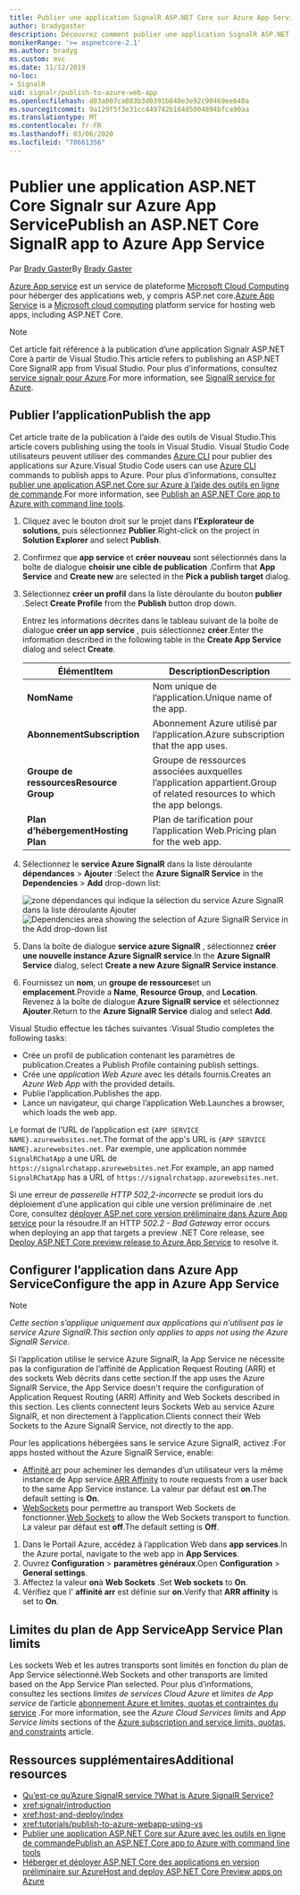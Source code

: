```yaml
---
title: Publier une application SignalR ASP.NET Core sur Azure App Service
author: bradygaster
description: Découvrez comment publier une application SignalR ASP.NET Core sur Azure App Service.
monikerRange: '>= aspnetcore-2.1'
ms.author: bradyg
ms.custom: mvc
ms.date: 11/12/2019
no-loc:
- SignalR
uid: signalr/publish-to-azure-web-app
ms.openlocfilehash: d03a007ca883b3d0391b848e3e92c90469ee640a
ms.sourcegitcommit: 9a129f5f3e31cc449742b164d5004894bfca90aa
ms.translationtype: MT
ms.contentlocale: fr-FR
ms.lasthandoff: 03/06/2020
ms.locfileid: "78661356"
---
```

# <a name="publish-an-aspnet-core-signalr-app-to-azure-app-service"></a><span data-ttu-id="6fab7-103">Publier une application ASP.NET Core Signalr sur Azure App Service</span><span class="sxs-lookup"><span data-stu-id="6fab7-103">Publish an ASP.NET Core SignalR app to Azure App Service</span></span>

<span data-ttu-id="6fab7-104">Par [Brady Gaster](https://twitter.com/bradygaster)</span><span class="sxs-lookup"><span data-stu-id="6fab7-104">By [Brady Gaster](https://twitter.com/bradygaster)</span></span>

<span data-ttu-id="6fab7-105">[Azure App service](/azure/app-service/app-service-web-overview) est un service de plateforme [Microsoft Cloud Computing](https://azure.microsoft.com/) pour héberger des applications web, y compris ASP.net core.</span><span class="sxs-lookup"><span data-stu-id="6fab7-105">[Azure App Service](/azure/app-service/app-service-web-overview) is a [Microsoft cloud computing](https://azure.microsoft.com/) platform service for hosting web apps, including ASP.NET Core.</span></span>

> [!NOTE]
> <span data-ttu-id="6fab7-106">Cet article fait référence à la publication d’une application Signalr ASP.NET Core à partir de Visual Studio.</span><span class="sxs-lookup"><span data-stu-id="6fab7-106">This article refers to publishing an ASP.NET Core SignalR app from Visual Studio.</span></span> <span data-ttu-id="6fab7-107">Pour plus d’informations, consultez [service signalr pour Azure](https://azure.microsoft.com/services/signalr-service).</span><span class="sxs-lookup"><span data-stu-id="6fab7-107">For more information, see [SignalR service for Azure](https://azure.microsoft.com/services/signalr-service).</span></span>

## <a name="publish-the-app"></a><span data-ttu-id="6fab7-108">Publier l’application</span><span class="sxs-lookup"><span data-stu-id="6fab7-108">Publish the app</span></span>

<span data-ttu-id="6fab7-109">Cet article traite de la publication à l’aide des outils de Visual Studio.</span><span class="sxs-lookup"><span data-stu-id="6fab7-109">This article covers publishing using the tools in Visual Studio.</span></span> <span data-ttu-id="6fab7-110">Visual Studio Code utilisateurs peuvent utiliser des commandes [Azure CLI](/cli/azure) pour publier des applications sur Azure.</span><span class="sxs-lookup"><span data-stu-id="6fab7-110">Visual Studio Code users can use [Azure CLI](/cli/azure) commands to publish apps to Azure.</span></span> <span data-ttu-id="6fab7-111">Pour plus d’informations, consultez [publier une application ASP.net Core sur Azure à l’aide des outils en ligne de commande](/azure/app-service/app-service-web-get-started-dotnet).</span><span class="sxs-lookup"><span data-stu-id="6fab7-111">For more information, see [Publish an ASP.NET Core app to Azure with command line tools](/azure/app-service/app-service-web-get-started-dotnet).</span></span>

1. <span data-ttu-id="6fab7-112">Cliquez avec le bouton droit sur le projet dans **l’Explorateur de solutions**, puis sélectionnez **Publier**.</span><span class="sxs-lookup"><span data-stu-id="6fab7-112">Right-click on the project in **Solution Explorer** and select **Publish**.</span></span>

1. <span data-ttu-id="6fab7-113">Confirmez que **app service** et **créer nouveau** sont sélectionnés dans la boîte de dialogue **choisir une cible de publication** .</span><span class="sxs-lookup"><span data-stu-id="6fab7-113">Confirm that **App Service** and **Create new** are selected in the **Pick a publish target** dialog.</span></span>

1. <span data-ttu-id="6fab7-114">Sélectionnez **créer un profil** dans la liste déroulante du bouton **publier** .</span><span class="sxs-lookup"><span data-stu-id="6fab7-114">Select **Create Profile** from the **Publish** button drop down.</span></span>

   <span data-ttu-id="6fab7-115">Entrez les informations décrites dans le tableau suivant de la boîte de dialogue **créer un app service** , puis sélectionnez **créer**.</span><span class="sxs-lookup"><span data-stu-id="6fab7-115">Enter the information described in the following table in the **Create App Service** dialog and select **Create**.</span></span>

   | <span data-ttu-id="6fab7-116">Élément</span><span class="sxs-lookup"><span data-stu-id="6fab7-116">Item</span></span>               | <span data-ttu-id="6fab7-117">Description</span><span class="sxs-lookup"><span data-stu-id="6fab7-117">Description</span></span> |
   | ------------------ | ----------- |
   | <span data-ttu-id="6fab7-118">**Nom**</span><span class="sxs-lookup"><span data-stu-id="6fab7-118">**Name**</span></span>           | <span data-ttu-id="6fab7-119">Nom unique de l’application.</span><span class="sxs-lookup"><span data-stu-id="6fab7-119">Unique name of the app.</span></span> |
   | <span data-ttu-id="6fab7-120">**Abonnement**</span><span class="sxs-lookup"><span data-stu-id="6fab7-120">**Subscription**</span></span>   | <span data-ttu-id="6fab7-121">Abonnement Azure utilisé par l’application.</span><span class="sxs-lookup"><span data-stu-id="6fab7-121">Azure subscription that the app uses.</span></span> |
   | <span data-ttu-id="6fab7-122">**Groupe de ressources**</span><span class="sxs-lookup"><span data-stu-id="6fab7-122">**Resource Group**</span></span> | <span data-ttu-id="6fab7-123">Groupe de ressources associées auxquelles l’application appartient.</span><span class="sxs-lookup"><span data-stu-id="6fab7-123">Group of related resources to which the app belongs.</span></span> |
   | <span data-ttu-id="6fab7-124">**Plan d’hébergement**</span><span class="sxs-lookup"><span data-stu-id="6fab7-124">**Hosting Plan**</span></span>   | <span data-ttu-id="6fab7-125">Plan de tarification pour l’application Web.</span><span class="sxs-lookup"><span data-stu-id="6fab7-125">Pricing plan for the web app.</span></span> |

1. <span data-ttu-id="6fab7-126">Sélectionnez le **service Azure SignalR** dans la liste déroulante **dépendances** > **Ajouter** :</span><span class="sxs-lookup"><span data-stu-id="6fab7-126">Select the **Azure SignalR Service** in the **Dependencies** > **Add** drop-down list:</span></span>

   <span data-ttu-id="6fab7-127">![zone dépendances qui indique la sélection du service Azure SignalR dans la liste déroulante Ajouter](publish-to-azure-web-app/_static/signalr-service-dependency.png)</span><span class="sxs-lookup"><span data-stu-id="6fab7-127">![Dependencies area showing the selection of Azure SignalR Service in the Add drop-down list](publish-to-azure-web-app/_static/signalr-service-dependency.png)</span></span>

1. <span data-ttu-id="6fab7-128">Dans la boîte de dialogue **service azure SignalR** , sélectionnez **créer une nouvelle instance Azure SignalR service**.</span><span class="sxs-lookup"><span data-stu-id="6fab7-128">In the **Azure SignalR Service** dialog, select **Create a new Azure SignalR Service instance**.</span></span>

1. <span data-ttu-id="6fab7-129">Fournissez un **nom**, un **groupe de ressources**et un **emplacement**.</span><span class="sxs-lookup"><span data-stu-id="6fab7-129">Provide a **Name**, **Resource Group**, and **Location**.</span></span> <span data-ttu-id="6fab7-130">Revenez à la boîte de dialogue **Azure SignalR service** et sélectionnez **Ajouter**.</span><span class="sxs-lookup"><span data-stu-id="6fab7-130">Return to the **Azure SignalR Service** dialog and select **Add**.</span></span>

<span data-ttu-id="6fab7-131">Visual Studio effectue les tâches suivantes :</span><span class="sxs-lookup"><span data-stu-id="6fab7-131">Visual Studio completes the following tasks:</span></span>

* <span data-ttu-id="6fab7-132">Crée un profil de publication contenant les paramètres de publication.</span><span class="sxs-lookup"><span data-stu-id="6fab7-132">Creates a Publish Profile containing publish settings.</span></span>
* <span data-ttu-id="6fab7-133">Crée une *application Web Azure* avec les détails fournis.</span><span class="sxs-lookup"><span data-stu-id="6fab7-133">Creates an *Azure Web App* with the provided details.</span></span>
* <span data-ttu-id="6fab7-134">Publie l’application.</span><span class="sxs-lookup"><span data-stu-id="6fab7-134">Publishes the app.</span></span>
* <span data-ttu-id="6fab7-135">Lance un navigateur, qui charge l’application Web.</span><span class="sxs-lookup"><span data-stu-id="6fab7-135">Launches a browser, which loads the web app.</span></span>

<span data-ttu-id="6fab7-136">Le format de l’URL de l’application est `{APP SERVICE NAME}.azurewebsites.net`.</span><span class="sxs-lookup"><span data-stu-id="6fab7-136">The format of the app's URL is `{APP SERVICE NAME}.azurewebsites.net`.</span></span> <span data-ttu-id="6fab7-137">Par exemple, une application nommée `SignalRChatApp` a une URL de `https://signalrchatapp.azurewebsites.net`.</span><span class="sxs-lookup"><span data-stu-id="6fab7-137">For example, an app named `SignalRChatApp` has a URL of `https://signalrchatapp.azurewebsites.net`.</span></span>

<span data-ttu-id="6fab7-138">Si une erreur de *passerelle HTTP 502,2-incorrecte* se produit lors du déploiement d’une application qui cible une version préliminaire de .net Core, consultez [déployer ASP.net core version préliminaire dans Azure App service](xref:host-and-deploy/azure-apps/index#deploy-aspnet-core-preview-release-to-azure-app-service) pour la résoudre.</span><span class="sxs-lookup"><span data-stu-id="6fab7-138">If an HTTP *502.2 - Bad Gateway* error occurs when deploying an app that targets a preview .NET Core release, see [Deploy ASP.NET Core preview release to Azure App Service](xref:host-and-deploy/azure-apps/index#deploy-aspnet-core-preview-release-to-azure-app-service) to resolve it.</span></span>

## <a name="configure-the-app-in-azure-app-service"></a><span data-ttu-id="6fab7-139">Configurer l’application dans Azure App Service</span><span class="sxs-lookup"><span data-stu-id="6fab7-139">Configure the app in Azure App Service</span></span>

> [!NOTE]
> <span data-ttu-id="6fab7-140">*Cette section s’applique uniquement aux applications qui n’utilisent pas le service Azure SignalR.*</span><span class="sxs-lookup"><span data-stu-id="6fab7-140">*This section only applies to apps not using the Azure SignalR Service.*</span></span>
>
> <span data-ttu-id="6fab7-141">Si l’application utilise le service Azure SignalR, la App Service ne nécessite pas la configuration de l’affinité de Application Request Routing (ARR) et des sockets Web décrits dans cette section.</span><span class="sxs-lookup"><span data-stu-id="6fab7-141">If the app uses the Azure SignalR Service, the App Service doesn't require the configuration of Application Request Routing (ARR) Affinity and Web Sockets described in this section.</span></span> <span data-ttu-id="6fab7-142">Les clients connectent leurs Sockets Web au service Azure SignalR, et non directement à l’application.</span><span class="sxs-lookup"><span data-stu-id="6fab7-142">Clients connect their Web Sockets to the Azure SignalR Service, not directly to the app.</span></span>

<span data-ttu-id="6fab7-143">Pour les applications hébergées sans le service Azure SignalR, activez :</span><span class="sxs-lookup"><span data-stu-id="6fab7-143">For apps hosted without the Azure SignalR Service, enable:</span></span>

* <span data-ttu-id="6fab7-144">[Affinité arr](https://azure.github.io/AppService/2016/05/16/Disable-Session-affinity-cookie-(ARR-cookie)-for-Azure-web-apps.html) pour acheminer les demandes d’un utilisateur vers la même instance de App service.</span><span class="sxs-lookup"><span data-stu-id="6fab7-144">[ARR Affinity](https://azure.github.io/AppService/2016/05/16/Disable-Session-affinity-cookie-(ARR-cookie)-for-Azure-web-apps.html) to route requests from a user back to the same App Service instance.</span></span> <span data-ttu-id="6fab7-145">La valeur par défaut est **on**.</span><span class="sxs-lookup"><span data-stu-id="6fab7-145">The default setting is **On**.</span></span>
* <span data-ttu-id="6fab7-146">[WebSockets](xref:fundamentals/websockets) pour permettre au transport Web Sockets de fonctionner.</span><span class="sxs-lookup"><span data-stu-id="6fab7-146">[Web Sockets](xref:fundamentals/websockets) to allow the Web Sockets transport to function.</span></span> <span data-ttu-id="6fab7-147">La valeur par défaut est **off**.</span><span class="sxs-lookup"><span data-stu-id="6fab7-147">The default setting is **Off**.</span></span>

1. <span data-ttu-id="6fab7-148">Dans le Portail Azure, accédez à l’application Web dans **app services**.</span><span class="sxs-lookup"><span data-stu-id="6fab7-148">In the Azure portal, navigate to the web app in **App Services**.</span></span>
1. <span data-ttu-id="6fab7-149">Ouvrez **Configuration** > **paramètres généraux**.</span><span class="sxs-lookup"><span data-stu-id="6fab7-149">Open **Configuration** > **General settings**.</span></span>
1. <span data-ttu-id="6fab7-150">Affectez la valeur **on**à **Web Sockets** .</span><span class="sxs-lookup"><span data-stu-id="6fab7-150">Set **Web sockets** to **On**.</span></span>
1. <span data-ttu-id="6fab7-151">Vérifiez que l' **affinité arr** est définie sur **on**.</span><span class="sxs-lookup"><span data-stu-id="6fab7-151">Verify that **ARR affinity** is set to **On**.</span></span>

## <a name="app-service-plan-limits"></a><span data-ttu-id="6fab7-152">Limites du plan de App Service</span><span class="sxs-lookup"><span data-stu-id="6fab7-152">App Service Plan limits</span></span>

<span data-ttu-id="6fab7-153">Les sockets Web et les autres transports sont limités en fonction du plan de App Service sélectionné.</span><span class="sxs-lookup"><span data-stu-id="6fab7-153">Web Sockets and other transports are limited based on the App Service Plan selected.</span></span> <span data-ttu-id="6fab7-154">Pour plus d’informations, consultez les sections *limites de services Cloud Azure* et *limites de App service* de l’article [abonnement Azure et limites, quotas et contraintes du service](/azure/azure-subscription-service-limits#app-service-limits) .</span><span class="sxs-lookup"><span data-stu-id="6fab7-154">For more information, see the *Azure Cloud Services limits* and *App Service limits* sections of the [Azure subscription and service limits, quotas, and constraints](/azure/azure-subscription-service-limits#app-service-limits) article.</span></span>

## <a name="additional-resources"></a><span data-ttu-id="6fab7-155">Ressources supplémentaires</span><span class="sxs-lookup"><span data-stu-id="6fab7-155">Additional resources</span></span>

* <span data-ttu-id="6fab7-156">[Qu’est-ce qu’Azure SignalR service ?](/azure/azure-signalr/signalr-overview)</span><span class="sxs-lookup"><span data-stu-id="6fab7-156">[What is Azure SignalR Service?](/azure/azure-signalr/signalr-overview)</span></span>
* <xref:signalr/introduction>
* <xref:host-and-deploy/index>
* <xref:tutorials/publish-to-azure-webapp-using-vs>
* [<span data-ttu-id="6fab7-157">Publier une application ASP.NET Core sur Azure avec les outils en ligne de commande</span><span class="sxs-lookup"><span data-stu-id="6fab7-157">Publish an ASP.NET Core app to Azure with command line tools</span></span>](/azure/app-service/app-service-web-get-started-dotnet)
* [<span data-ttu-id="6fab7-158">Héberger et déployer ASP.NET Core des applications en version préliminaire sur Azure</span><span class="sxs-lookup"><span data-stu-id="6fab7-158">Host and deploy ASP.NET Core Preview apps on Azure</span></span>](xref:host-and-deploy/azure-apps/index#deploy-aspnet-core-preview-release-to-azure-app-service)
